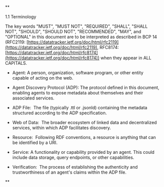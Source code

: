 **

1.1 Terminology

The key words "MUST", "MUST NOT", "REQUIRED", "SHALL", "SHALL NOT", "SHOULD", "SHOULD NOT", "RECOMMENDED", "MAY", and "OPTIONAL" in this document are to be interpreted as described in BCP 14 (RFC2119: [https://datatracker.ietf.org/doc/html/rfc2119](https://datatracker.ietf.org/doc/html/rfc2119), RFC8174: [https://datatracker.ietf.org/doc/html/rfc8174](https://datatracker.ietf.org/doc/html/rfc8174)) when they appear in ALL CAPITALS.

-   Agent: A person, organization, software program, or other entity capable of acting on the web.
    
-   Agent Discovery Protocol (ADP): The protocol defined in this document, enabling agents to expose metadata about themselves and their associated services.
    
-   ADP File:  The file (typically .ttl or .jsonld) containing the metadata structured according to the ADP specification.
    
-   Web of Data:  The broader ecosystem of linked data and decentralized services, within which ADP facilitates discovery.
    
-   Resource:  Following RDF conventions, a resource is anything that can be identified by a URI.
    
-   Service: A functionality or capability provided by an agent. This could include data storage, query endpoints, or other capabilities.
    
-   Verification:  The process of establishing the authenticity and trustworthiness of an agent's claims within the ADP file.
    

**
